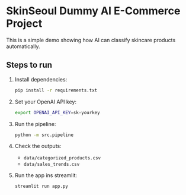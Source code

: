 # SkinSeoul Dummy AI E-Commerce Project

This is a simple demo showing how AI can classify skincare products automatically.

## Steps to run

1. Install dependencies:
   ```bash
   pip install -r requirements.txt
   ```

2. Set your OpenAI API key:
   ```bash
   export OPENAI_API_KEY=sk-yourkey
   ```

3. Run the pipeline:
   ```bash
   python -m src.pipeline
   ```

4. Check the outputs:
   - `data/categorized_products.csv`
   - `data/sales_trends.csv`

3. Run the app ins streamlit:
   ```bash
   streamlit run app.py
   ```
